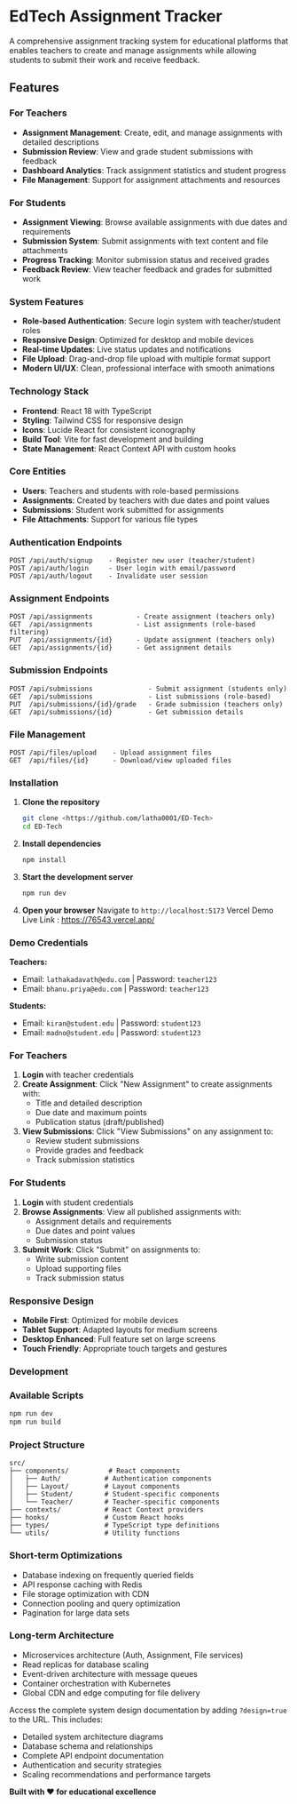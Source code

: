 # EdTech Assignment Tracker

A comprehensive assignment tracking system for educational platforms that enables teachers to create and manage assignments while allowing students to submit their work and receive feedback.

## Features

### For Teachers
- **Assignment Management**: Create, edit, and manage assignments with detailed descriptions
- **Submission Review**: View and grade student submissions with feedback
- **Dashboard Analytics**: Track assignment statistics and student progress
- **File Management**: Support for assignment attachments and resources

### For Students
- **Assignment Viewing**: Browse available assignments with due dates and requirements
- **Submission System**: Submit assignments with text content and file attachments
- **Progress Tracking**: Monitor submission status and received grades
- **Feedback Review**: View teacher feedback and grades for submitted work

### System Features
- **Role-based Authentication**: Secure login system with teacher/student roles
- **Responsive Design**: Optimized for desktop and mobile devices
- **Real-time Updates**: Live status updates and notifications
- **File Upload**: Drag-and-drop file upload with multiple format support
- **Modern UI/UX**: Clean, professional interface with smooth animations

### Technology Stack
- **Frontend**: React 18 with TypeScript
- **Styling**: Tailwind CSS for responsive design
- **Icons**: Lucide React for consistent iconography
- **Build Tool**: Vite for fast development and building
- **State Management**: React Context API with custom hooks

### Core Entities
- **Users**: Teachers and students with role-based permissions
- **Assignments**: Created by teachers with due dates and point values
- **Submissions**: Student work submitted for assignments
- **File Attachments**: Support for various file types

### Authentication Endpoints
```
POST /api/auth/signup    - Register new user (teacher/student)
POST /api/auth/login     - User login with email/password
POST /api/auth/logout    - Invalidate user session
```

### Assignment Endpoints
```
POST /api/assignments           - Create assignment (teachers only)
GET  /api/assignments           - List assignments (role-based filtering)
PUT  /api/assignments/{id}      - Update assignment (teachers only)
GET  /api/assignments/{id}      - Get assignment details
```

### Submission Endpoints
```
POST /api/submissions              - Submit assignment (students only)
GET  /api/submissions              - List submissions (role-based)
PUT  /api/submissions/{id}/grade   - Grade submission (teachers only)
GET  /api/submissions/{id}         - Get submission details
```

### File Management
```
POST /api/files/upload    - Upload assignment files
GET  /api/files/{id}      - Download/view uploaded files
```

### Installation

1. **Clone the repository**
   ```bash
   git clone <https://github.com/latha0001/ED-Tech>
   cd ED-Tech
   ```

2. **Install dependencies**
   ```bash
   npm install
   ```

3. **Start the development server**
   ```bash
   npm run dev
   ```

4. **Open your browser**
   Navigate to `http://localhost:5173`
   Vercel Demo Live Link : https://76543.vercel.app/

### Demo Credentials

**Teachers:**
- Email: `lathakadavath@edu.com` | Password: `teacher123`
- Email: `bhanu.priya@edu.com` | Password: `teacher123`

**Students:**
- Email: `kiran@student.edu` | Password: `student123`
- Email: `madno@student.edu` | Password: `student123`

### For Teachers

1. **Login** with teacher credentials
2. **Create Assignment**: Click "New Assignment" to create assignments with:
   - Title and detailed description
   - Due date and maximum points
   - Publication status (draft/published)
3. **View Submissions**: Click "View Submissions" on any assignment to:
   - Review student submissions
   - Provide grades and feedback
   - Track submission statistics

### For Students

1. **Login** with student credentials
2. **Browse Assignments**: View all published assignments with:
   - Assignment details and requirements
   - Due dates and point values
   - Submission status
3. **Submit Work**: Click "Submit" on assignments to:
   - Write submission content
   - Upload supporting files
   - Track submission status

### Responsive Design

- **Mobile First**: Optimized for mobile devices
- **Tablet Support**: Adapted layouts for medium screens
- **Desktop Enhanced**: Full feature set on large screens
- **Touch Friendly**: Appropriate touch targets and gestures

### Development

### Available Scripts

```bash
npm run dev      
npm run build    
```

### Project Structure
```
src/
├── components/          # React components
│   ├── Auth/           # Authentication components
│   ├── Layout/         # Layout components
│   ├── Student/        # Student-specific components
│   └── Teacher/        # Teacher-specific components
├── contexts/           # React Context providers
├── hooks/              # Custom React hooks
├── types/              # TypeScript type definitions
└── utils/              # Utility functions
```


### Short-term Optimizations
- Database indexing on frequently queried fields
- API response caching with Redis
- File storage optimization with CDN
- Connection pooling and query optimization
- Pagination for large data sets

### Long-term Architecture
- Microservices architecture (Auth, Assignment, File services)
- Read replicas for database scaling
- Event-driven architecture with message queues
- Container orchestration with Kubernetes
- Global CDN and edge computing for file delivery

Access the complete system design documentation by adding `?design=true` to the URL. This includes:

- Detailed system architecture diagrams
- Database schema and relationships
- Complete API endpoint documentation
- Authentication and security strategies
- Scaling recommendations and performance targets


**Built with ❤️ for educational excellence**

